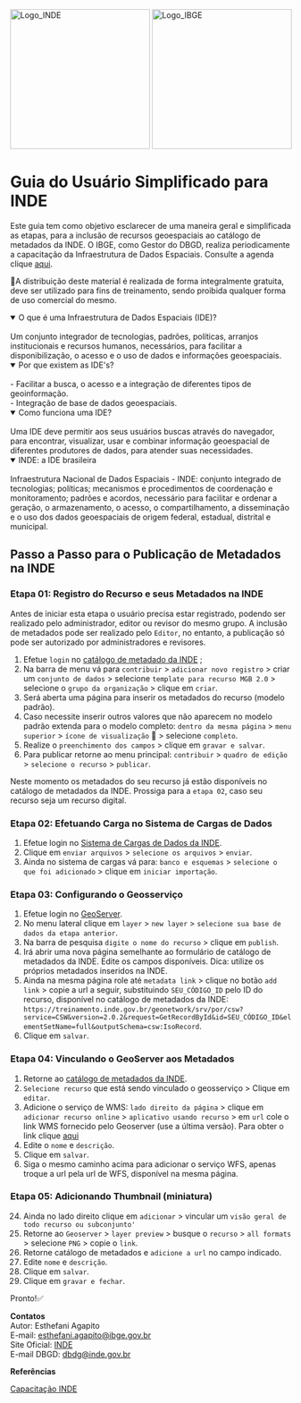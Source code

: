 <img src="https://inde.gov.br/](https://inde.gov.br/img/INDE%20Logo_2.png" heigth="150px" width="250px" title="Logo_INDE">
<img src="https://inde.gov.br/](https://inde.gov.br/img/INDE%20Logo_2.png" heigth="150px" width="250px" title="Logo_IBGE">

# Guia do Usuário Simplificado para INDE
Este guia tem como objetivo esclarecer de uma maneira geral e simplificada as etapas, para a inclusão de recursos geoespaciais ao catálogo de metadados da INDE. O IBGE, como Gestor do DBGD, realiza periodicamente a capacitação da Infraestrutura de Dados Espaciais. Consulte a agenda clique [aqui](https://treinamento.inde.gov.br/).

🚩A distribuição deste material é realizada de forma integralmente gratuita, deve ser utilizado para fins de treinamento, sendo proibida qualquer forma de uso comercial do mesmo.

<details open>
<summary>O que é uma Infraestrutura de Dados Espaciais (IDE)?</summary>
<br>
Um conjunto integrador de tecnologias, padrões, políticas, arranjos institucionais e recursos humanos, necessários, para facilitar a disponibilização, o acesso e o uso de dados e informações geoespaciais.
</details>

<details open>
<summary>Por que existem as IDE's?</summary>
<br>
- Facilitar a busca, o acesso e a integração de diferentes tipos de geoinformação.
<br>
- Integração de base de dados geoespaciais.
</details>

<details open>
<summary>Como funciona uma IDE?</summary>
<br>
Uma IDE deve permitir aos seus usuários buscas através do navegador, para encontrar, visualizar, usar e combinar informação geoespacial de diferentes produtores de dados, para atender suas necessidades.
</details>

<details open>
<summary>INDE: a IDE brasileira</summary>
<br>
Infraestrutura Nacional de Dados Espaciais - INDE: conjunto integrado de tecnologias; políticas; mecanismos e procedimentos de coordenação e monitoramento; padrões e acordos, necessário para facilitar e ordenar a geração, o armazenamento, o acesso, o compartilhamento, a disseminação e o uso dos dados geoespaciais de origem federal, estadual, distrital e municipal. 
</details>


## Passo a Passo para o Publicação de Metadados na INDE

### Etapa 01: Registro do Recurso e seus Metadados na INDE

Antes de iniciar esta etapa o usuário precisa estar registrado, podendo ser realizado pelo administrador, editor ou revisor do mesmo grupo. A inclusão de metadados pode ser realizado pelo ``Editor``, no entanto, a publicação só pode ser autorizado por administradores e revisores.

1. Efetue ``login`` no [catálogo de metadado da INDE](https://treinamento.inde.gov.br/geonetwork/) ;
2. Na barra de menu vá para ``contribuir`` > ``adicionar novo registro`` > criar um ``conjunto de dados`` > selecione ``template para recurso MGB 2.0`` > selecione o ``grupo da organização`` > clique em ``criar``.
3. Será aberta uma página para inserir os metadados do recurso (modelo padrão). 
4. Caso necessite inserir outros valores que não aparecem no modelo padrão extenda para o modelo completo: ``dentro da mesma página`` > ``menu superior`` > ``ícone de visualização`` 👀 > selecione ``completo``.
5. Realize o ``preenchimento dos campos`` > clique em ``gravar e salvar``.
7. Para publicar retorne ao menu principal: ``contribuir`` > ``quadro de edição`` > ``selecione o recurso`` > ``publicar``.

Neste momento os metadados do seu recurso já estão disponíveis no catálogo de metadados da INDE. Prossiga para a ``etapa 02``, caso seu recurso seja um recurso digital.

### Etapa 02: Efetuando Carga no Sistema de Cargas de Dados

1. Efetue login no [Sistema de Cargas de Dados da INDE](https://treinamento.inde.gov.br/shpinde/).
2. Clique em ``enviar arquivos`` > ``selecione os arquivos`` > ``enviar``.
3. Ainda no sistema de cargas vá para: ``banco e esquemas`` > ``selecione o que foi adicionado`` > clique em ``iniciar importação``. 


### Etapa 03: Configurando o Geosserviço

1. Efetue login no [GeoServer](https://treinamento.inde.gov.br/geoserver/web/).
2. No menu lateral clique em ``layer`` > ``new layer`` > ``selecione sua base de dados da etapa anterior``.
3. Na barra de pesquisa ``digite o nome do recurso`` > clique em ``publish``.
4. Irá abrir uma nova página semelhante ao formulário de catálogo de metadados da INDE. Edite os campos disponíveis. Dica: utilize os próprios metadados inseridos na INDE.
5. Ainda na mesma página role até ``metadata link`` > clique no botão ``add link`` > copie a url a seguir, substituindo ``SEU_CÓDIGO_ID`` pelo ID do recurso, disponível no catálogo de metadados da INDE: ``https://treinamento.inde.gov.br/geonetwork/srv/por/csw?service=CSW&version=2.0.2&request=GetRecordById&id=SEU_CÓDIGO_ID&elementSetName=full&outputSchema=csw:IsoRecord``. 
6. Clique em ``salvar``.

### Etapa 04: Vinculando o GeoServer aos Metadados

1. Retorne ao [catálogo de metadados da INDE](https://treinamento.inde.gov.br/geonetwork/srv/por/catalog.search#/home). 
2. ``Selecione recurso`` que está sendo vinculado o geosserviço > Clique em ``editar``.
3. Adicione o serviço de WMS: ``lado direito da página`` > clique em ``adicionar recurso online`` > ``aplicativo usando recurso`` >  em ``url`` cole o link WMS fornecido pelo Geoserver (use a última versão). Para obter o link clique [aqui](https://treinamento.inde.gov.br/geoserver/web/)
4. Edite o ``nome`` e ``descrição``.
5. Clique em ``salvar``.
6. Siga o mesmo caminho acima para adicionar o serviço WFS, apenas troque a url pela url de WFS, disponível na mesma página.

### Etapa 05: Adicionando Thumbnail (miniatura)

24. Ainda no lado direito clique em ``adicionar`` > vincular um ``visão geral de todo recurso ou subconjunto'``
25. Retorne ao ``Geoserver`` > ``layer preview`` > busque o ``recurso`` > ``all formats`` > selecione ``PNG`` > copie o ``link``.
26. Retorne catálogo de metadados e ``adicione a url`` no campo indicado.
27. Edite ``nome`` e ``descrição``.
28. Clique em ``salvar``.
29. Clique em ``gravar e fechar``.

Pronto!✅

**Contatos**
</br>
Autor: Esthefani Agapito
</br>
E-mail: esthefani.agapito@ibge.gov.br
</br>
Site Oficial: [INDE](https://inde.gov.br/)
</br>
E-mail DBGD: dbdg@inde.gov.br


**Referências**

[Capacitação INDE](https://inde.gov.br/Capacitacao)

